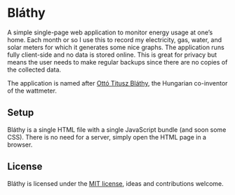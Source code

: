 # Bláthy

A simple single-page web application to monitor energy usage at one’s home. Each month or so I use this to record my electricity, gas, water, and solar meters for which it generates some nice graphs. The application runs fully client-side and no data is stored online. This is great for privacy but means the user needs to make regular backups since there are no copies of the collected data.

The application is named after [Ottó Titusz Bláthy](http://en.wikipedia.org/wiki/Otto_Blathy), the Hungarian co-inventor of the wattmeter.

## Setup

Bláthy is a single HTML file with a single JavaScript bundle (and soon some CSS). There is no need for a server, simply open the HTML page in a browser.

## License

Bláthy is licensed under the [MIT license](LICENSE), ideas and contributions welcome.

